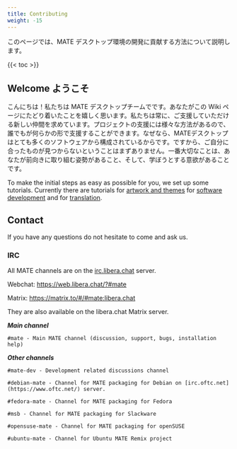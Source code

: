 ```yaml
---
title: Contributing
weight: -15
---
```


<!-- This page describes how to contribute to the MATE Desktop Environment. -->
このページでは、MATE デスクトップ環境の開発に貢献する方法について説明します。

{{< toc >}}

## Welcome ようこそ

<!--Hi! We are the MATE Desktop Team and we are glad you found your way to this page. We always need new people who want to help. Help can be done in many several ways and everyone can help in one way or another. Yes, we said everyone, because the MATE Desktop is composed of so many different bits and pieces; not finding anything that suits you is almost impossible. The most important thing is that you are motivated and have a willingness to learn.-->
こんにちは！私たちは MATE デスクトップチームでです。あなたがこの Wiki ページにたどり着いたことを嬉しく思います。私たちは常に、ご支援していただける新しい仲間を求めています。プロジェクトの支援には様々な方法があるので、誰でもが何らかの形で支援することができます。なぜなら、MATEデスクトップはとても多くのソフトウェアから構成されているからです。ですから、ご自分に合ったものが見つからないということはまずありません。一番大切なことは、あなたが前向きに取り組む姿勢があること、そして、学ぼうとする意欲があることです。

To make the initial steps as easy as possible for you, we set up some tutorials. Currently there are tutorials for [artwork and themes](../../contributing/artwork-and-themes/getting-started/) for [software development](../../contributing/software-development/getting-started/) and for [translation](../../contributing/translation/getting-started/).

## Contact

If you have any questions do not hesitate to come and ask us.

### IRC

All MATE channels are on the [irc.libera.chat](https://libera.chat/) server.

Webchat: https://web.libera.chat/?#mate

Matrix: https://matrix.to/#/#mate:libera.chat

They are also available on the libera.chat Matrix server.

***Main channel***

    #mate - Main MATE channel (discussion, support, bugs, installation help)

***Other channels***

    #mate-dev - Development related discussions channel

    #debian-mate - Channel for MATE packaging for Debian on [irc.oftc.net](https://www.oftc.net/) server.

    #fedora-mate - Channel for MATE packaging for Fedora

    #msb - Channel for MATE packaging for Slackware

    #opensuse-mate - Channel for MATE packaging for openSUSE

    #ubuntu-mate - Channel for Ubuntu MATE Remix project


